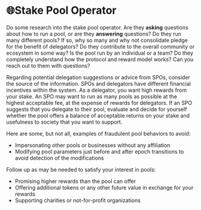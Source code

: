 # :globe_with_meridians:Stake Pool Operator

Do some research into the stake pool operator. Are they **asking** questions about how to run a pool, or are they **answering** questions? Do they run many different pools? If so, why so many and why not consolidate pledge for the benefit of delegators? Do they contribute to the overall community or ecosystem in some way? Is the pool run by an individual or a team? Do they completely understand how the protocol and reward model works? Can you reach out to them with questions?

Regarding potential delegation suggestions or advice from SPOs, consider the source of the information. SPOs and delegators have different financial incentives within the system. As a delegator, you want high rewards from your stake. An SPO may want to run as many pools as possible at the highest acceptable fee, at the expense of rewards for delegators. If an SPO suggests that you delegate to their pool, evaluate and decide for yourself whether the pool offers a balance of acceptable returns on your stake and usefulness to society that you want to support.

Here are some, but not all, examples of fraudulent pool behaviors to avoid:

- Impersonating other pools or businesses without any affiliation
- Modifying pool parameters just before and after epoch transitions to avoid detection of the modifications

Follow up as may be needed to satisfy your interest in pools:

- Promising higher rewards than the pool can offer
- Offering additional tokens or any other future value in exchange for your rewards
- Supporting charities or not-for-profit organizations